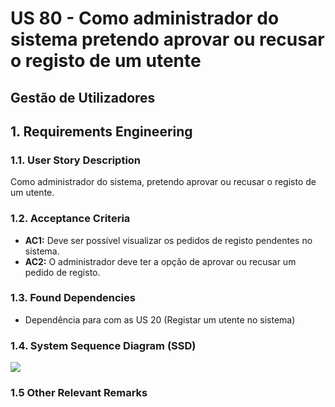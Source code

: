 # US 80 - Como administrador do sistema pretendo aprovar ou recusar o registo de um utente

## Gestão de Utilizadores

## 1. Requirements Engineering

### 1.1. User Story Description

Como administrador do sistema, pretendo aprovar ou recusar o registo de um utente.

### 1.2. Acceptance Criteria

* **AC1:** Deve ser possível visualizar os pedidos de registo pendentes no sistema.
* **AC2:** O administrador deve ter a opção de aprovar ou recusar um pedido de registo.

### 1.3. Found Dependencies
* Dependência para com as US 20 (Registar um utente no sistema)

### 1.4. System Sequence Diagram (SSD)
![](svg/us80-system-sequence-diagram.svg)

### 1.5 Other Relevant Remarks
